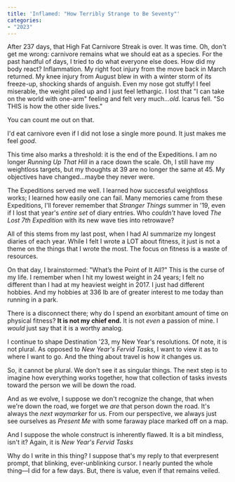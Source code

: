 ```yaml
---
title: 'Inflamed: "How Terribly Strange to Be Seventy"'
categories:
- "2023"
---
```


After 237 days, that High Fat Carnivore Streak is over.  It was time.  Oh, don't get me wrong: carnivore remains what we should eat as a species.  For the past handful of days, I tried to do what everyone else does.  How did my body react?  Inflammation.  My right foot injury from the move back in March returned.  My knee injury from August blew in with a winter storm of its freeze-up, shocking shards of anguish.  Even my nose got stuffy!  I feel miserable, the weight piled up and I just feel lethargic.  I lost that "I can take on the world with one-arm" feeling and felt very much...*old*.  Icarus fell.  "So THIS is how the other side lives."

You can count me out on that.

I'd eat carnivore even if I did not lose a single more pound.  It just makes me feel *good*.  

This time also marks a threshold:  it is the end of the Expeditions.  I am no longer *Running Up That Hill* in a race down the scale.  Oh, I still have my weightloss targets, but my thoughts at 39 are no longer the same at 45.  My objectives have changed...maybe they never were.  

The Expeditions served me well.  I learned how successful weightloss works; I learned how easily one can fail.  Many memories came from these Expeditions, I'll forever remember that *Stranger Things* summer in '19, even if I lost that year's *entire set* of diary entries.  Who *couldn't* have loved *The Lost 7th Expedition* with its new wave ties into retrowave?  

All of this stems from my last post, when I had AI summarize my longest diaries of each year.  While I felt I wrote a LOT about fitness, it just is not a theme on the things that I wrote the most.  The focus on fitness is a waste of resources.

On that day, I brainstormed: "What’s the Point of It All?"  This is the curse of my life.  I remember when I hit my lowest weight in 24 years; I felt no different than I had at my heaviest weight in 2017.  I just had different hobbies.  And my hobbies at 336 lb are of greater interest to me today than running in a park.

There is a disconnect there; why do I spend an exorbitant amount of time on physical fitness?  **It is not my chief end.**  It is not *even* a passion of mine.  I *would* just say that it is a worthy analog.

I continue to shape Destination '23, my New Year's resolutions.  Of note, it is not plural.  As opposed to *New Year's Fervid Tasks*, I want to view it as to where I want to go.  And the thing about travel is how it changes us.  

So, it cannot be plural.  We don't see it as singular things.  The next step is to imagine how everything works together, how that collection of tasks invests toward the person we will be down the road. 

And as we evolve, I suppose we don't recognize the change, that when we're down the road, we forget we *are* that person down the road.  It's always the *next waymarker* for us. From our perspective, we always just see ourselves as *Present Me* with some faraway place marked off on a map.

And I suppose the whole construct is inherently flawed.  It is a bit mindless, isn't it?  Again,  it is *New Year's Fervid Tasks*

Why do I write in this thing?  I suppose that's my reply to that everpresent prompt, that blinking, ever-unblinking cursor.  I nearly punted the whole thing—I did for a few days.  But, there is value, even if that remains veiled.